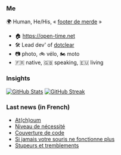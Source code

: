 ### Me

🌍 Human, He/His, « [footer de merde](https://open-time.net/post/2013/07/17/La-veritable-histoire-du-Footer-de-merde-) » 
* 🏠 https://open-time.net 
* 🛠️ Lead dev' of [dotclear](https://git.dotclear.org/dev/dotclear)
* 📷 photo, 🚲 vélo, 🏍️ moto 
* 🇫🇷 native, 🇬🇧 speaking, 🇪🇺 living

### Insights

[![GitHub Stats](https://github-readme-stats.vercel.app/api?username=franck-paul)](https://github.com/franck-paul)
[![GitHub Streak](https://github-readme-streak-stats.herokuapp.com?user=franck-paul)](https://git.io/streak-stats)

### Last news (in French)

<!-- BLOG-POST-LIST:START -->
- [At&lpar;ch&rpar;oum](https://open-time.net/post/2023/03/11/Atchoum)
- [Niveau de nécessité](https://open-time.net/post/2023/03/10/Niveau-de-necessite)
- [Couverture de code](https://open-time.net/post/2023/03/09/Couverture-de-code)
- [Si jamais votre souris ne fonctionne plus](https://open-time.net/post/2023/03/08/Si-jamais-votre-souris-ne-fonctionne-plus)
- [Stupeurs et tremblements](https://open-time.net/post/2023/03/07/Stupeurs-et-tremblements)
<!-- BLOG-POST-LIST:END -->
